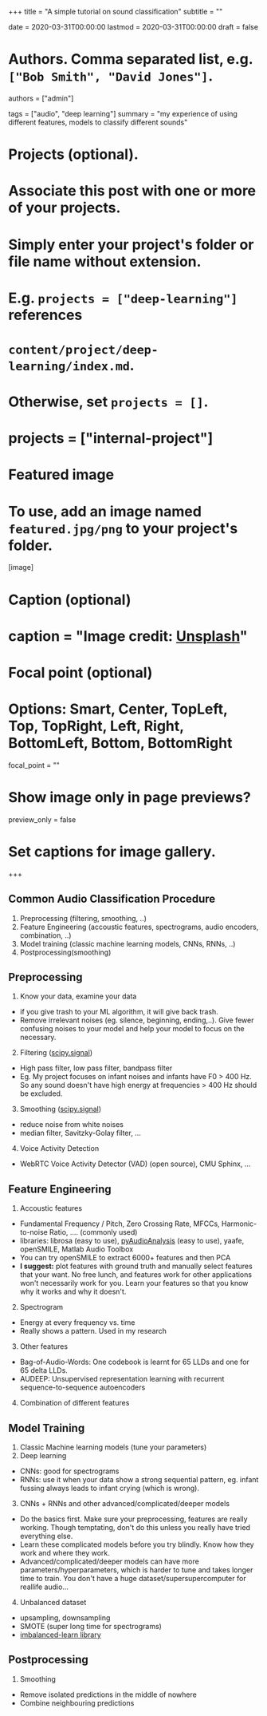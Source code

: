 +++
title = "A simple tutorial on sound classification"
subtitle = ""

date = 2020-03-31T00:00:00
lastmod = 2020-03-31T00:00:00
draft = false

# Authors. Comma separated list, e.g. `["Bob Smith", "David Jones"]`.
authors = ["admin"]

tags = ["audio", "deep learning"]
summary = "my experience of using different features, models to classify different sounds"

# Projects (optional).
#   Associate this post with one or more of your projects.
#   Simply enter your project's folder or file name without extension.
#   E.g. `projects = ["deep-learning"]` references 
#   `content/project/deep-learning/index.md`.
#   Otherwise, set `projects = []`.
# projects = ["internal-project"]

# Featured image
# To use, add an image named `featured.jpg/png` to your project's folder. 
[image]
  # Caption (optional)
  # caption = "Image credit: [**Unsplash**](https://unsplash.com/photos/CpkOjOcXdUY)"

  # Focal point (optional)
  # Options: Smart, Center, TopLeft, Top, TopRight, Left, Right, BottomLeft, Bottom, BottomRight
  focal_point = ""

  # Show image only in page previews?
  preview_only = false

# Set captions for image gallery.


+++
## Common Audio Classification Procedure
1. Preprocessing (filtering, smoothing, ..)
2. Feature Engineering (accoustic features, spectrograms, audio encoders, combination, ..)
3. Model training (classic machine learning models, CNNs, RNNs, ..)
4. Postprocessing(smoothing)


## Preprocessing
1. Know your data, examine your data
  * if you give trash to your ML algorithm, it will give back trash.
  * Remove irrelevant noises (eg. silence, beginning, ending,..). Give fewer confusing noises to your model and help your model to focus on the necessary.
2. Filtering ([scipy.signal](https://docs.scipy.org/doc/scipy-0.16.1/reference/signal.html))
  * High pass filter, low pass filter, bandpass filter
  * Eg. My project focuses on infant noises and infants have F0 > 400 Hz. So any sound doesn't have high energy at frequencies > 400 Hz should be excluded.
3. Smoothing ([scipy.signal](https://docs.scipy.org/doc/scipy-0.16.1/reference/signal.html))
  * reduce noise from white noises
  * median filter, Savitzky-Golay filter, ...
4. Voice Activity Detection
  * WebRTC Voice Activity Detector (VAD) (open source), CMU Sphinx, ...
  

## Feature Engineering
1. Accoustic features
  * Fundamental Frequency / Pitch, Zero Crossing Rate, MFCCs, Harmonic-to-noise Ratio, .... (commonly used)
  * libraries: librosa (easy to use), [pyAudioAnalysis](https://github.com/tyiannak/pyAudioAnalysis) (easy to use), yaafe, openSMILE, Matlab Audio Toolbox
  * You can try openSMILE to extract 6000+ features and then PCA 
  * **I suggest:** plot features with ground truth and manually select features that your want. No free lunch, and features work for other applications won't necessarily work for you. Learn your features so that you know why it works and why it doesn't.
2. Spectrogram
  * Energy at every frequency vs. time
  * Really shows a pattern. Used in my research
3. Other features
  * Bag-of-Audio-Words: One codebook is learnt for 65 LLDs and one for 65 delta LLDs. 
  * AUDEEP: Unsupervised representation learning with recurrent sequence-to-sequence autoencoders
4. Combination of different features


  
## Model Training
1. Classic Machine learning models (tune your parameters)
2. Deep learning
  * CNNs: good for spectrograms
  * RNNs: use it when your data show a strong sequential pattern, eg. infant fussing always leads to infant crying (which is wrong). 
3. CNNs + RNNs and other advanced/complicated/deeper models
  * Do the basics first. Make sure your preprocessing, features are really working. Though temptating, don't do this unless you really have tried everything else.
  * Learn these complicated models before you try blindly. Know how they work and where they work. 
  * Advanced/complicated/deeper models can have more parameters/hyperparameters, which is harder to tune and takes longer time to train. You don't have a huge dataset/supersupercomputer for reallife audio...
4. Unbalanced dataset
  * upsampling, downsampling
  * SMOTE (super long time for spectrograms)
  * [imbalanced-learn library](https://imbalanced-learn.readthedocs.io/en/stable/index.html)
  
## Postprocessing
1. Smoothing
  * Remove isolated predictions in the middle of nowhere
  * Combine neighbouring predictions



